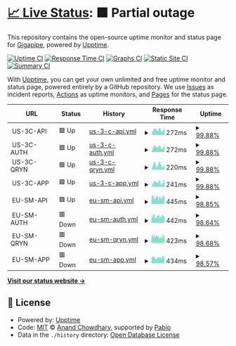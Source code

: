# [📈 Live Status](https://gigapipehq.github.io/healthcheck): <!--live status--> **🟧 Partial outage**

This repository contains the open-source uptime monitor and status page for [Gigapipe](https://gigapipe.com), powered by [Upptime](https://github.com/upptime/upptime).

[![Uptime CI](https://github.com/gigapipehq/healthcheck/workflows/Uptime%20CI/badge.svg)](https://github.com/gigapipehq/healthcheck/actions?query=workflow%3A%22Uptime+CI%22)
[![Response Time CI](https://github.com/gigapipehq/healthcheck/workflows/Response%20Time%20CI/badge.svg)](https://github.com/gigapipehq/healthcheck/actions?query=workflow%3A%22Response+Time+CI%22)
[![Graphs CI](https://github.com/gigapipehq/healthcheck/workflows/Graphs%20CI/badge.svg)](https://github.com/gigapipehq/healthcheck/actions?query=workflow%3A%22Graphs+CI%22)
[![Static Site CI](https://github.com/gigapipehq/healthcheck/workflows/Static%20Site%20CI/badge.svg)](https://github.com/gigapipehq/healthcheck/actions?query=workflow%3A%22Static+Site+CI%22)
[![Summary CI](https://github.com/gigapipehq/healthcheck/workflows/Summary%20CI/badge.svg)](https://github.com/gigapipehq/healthcheck/actions?query=workflow%3A%22Summary+CI%22)

With [Upptime](https://upptime.js.org), you can get your own unlimited and free uptime monitor and status page, powered entirely by a GitHub repository. We use [Issues](https://github.com/gigapipehq/healthcheck/issues) as incident reports, [Actions](https://github.com/gigapipehq/healthcheck/actions) as uptime monitors, and [Pages](https://gigapipehq.github.io/healthcheck) for the status page.

<!--start: status pages-->
<!-- This summary is generated by Upptime (https://github.com/upptime/upptime) -->
<!-- Do not edit this manually, your changes will be overwritten -->
<!-- prettier-ignore -->
| URL | Status | History | Response Time | Uptime |
| --- | ------ | ------- | ------------- | ------ |
| <img alt="" src="https://icons.duckduckgo.com/ip3/null.ico" height="13"> US-3C-API | 🟩 Up | [us-3-c-api.yml](https://github.com/gigapipehq/healthcheck/commits/HEAD/history/us-3-c-api.yml) | <details><summary><img alt="Response time graph" src="./graphs/us-3-c-api/response-time-week.png" height="20"> 272ms</summary><br><a href="https://gigapipehq.github.io/healthcheck/history/us-3-c-api"><img alt="Response time 287" src="https://img.shields.io/endpoint?url=https%3A%2F%2Fraw.githubusercontent.com%2Fgigapipehq%2Fhealthcheck%2FHEAD%2Fapi%2Fus-3-c-api%2Fresponse-time.json"></a><br><a href="https://gigapipehq.github.io/healthcheck/history/us-3-c-api"><img alt="24-hour response time 439" src="https://img.shields.io/endpoint?url=https%3A%2F%2Fraw.githubusercontent.com%2Fgigapipehq%2Fhealthcheck%2FHEAD%2Fapi%2Fus-3-c-api%2Fresponse-time-day.json"></a><br><a href="https://gigapipehq.github.io/healthcheck/history/us-3-c-api"><img alt="7-day response time 272" src="https://img.shields.io/endpoint?url=https%3A%2F%2Fraw.githubusercontent.com%2Fgigapipehq%2Fhealthcheck%2FHEAD%2Fapi%2Fus-3-c-api%2Fresponse-time-week.json"></a><br><a href="https://gigapipehq.github.io/healthcheck/history/us-3-c-api"><img alt="30-day response time 284" src="https://img.shields.io/endpoint?url=https%3A%2F%2Fraw.githubusercontent.com%2Fgigapipehq%2Fhealthcheck%2FHEAD%2Fapi%2Fus-3-c-api%2Fresponse-time-month.json"></a><br><a href="https://gigapipehq.github.io/healthcheck/history/us-3-c-api"><img alt="1-year response time 294" src="https://img.shields.io/endpoint?url=https%3A%2F%2Fraw.githubusercontent.com%2Fgigapipehq%2Fhealthcheck%2FHEAD%2Fapi%2Fus-3-c-api%2Fresponse-time-year.json"></a></details> | <details><summary><a href="https://gigapipehq.github.io/healthcheck/history/us-3-c-api">99.88%</a></summary><a href="https://gigapipehq.github.io/healthcheck/history/us-3-c-api"><img alt="All-time uptime 99.96%" src="https://img.shields.io/endpoint?url=https%3A%2F%2Fraw.githubusercontent.com%2Fgigapipehq%2Fhealthcheck%2FHEAD%2Fapi%2Fus-3-c-api%2Fuptime.json"></a><br><a href="https://gigapipehq.github.io/healthcheck/history/us-3-c-api"><img alt="24-hour uptime 100.00%" src="https://img.shields.io/endpoint?url=https%3A%2F%2Fraw.githubusercontent.com%2Fgigapipehq%2Fhealthcheck%2FHEAD%2Fapi%2Fus-3-c-api%2Fuptime-day.json"></a><br><a href="https://gigapipehq.github.io/healthcheck/history/us-3-c-api"><img alt="7-day uptime 99.88%" src="https://img.shields.io/endpoint?url=https%3A%2F%2Fraw.githubusercontent.com%2Fgigapipehq%2Fhealthcheck%2FHEAD%2Fapi%2Fus-3-c-api%2Fuptime-week.json"></a><br><a href="https://gigapipehq.github.io/healthcheck/history/us-3-c-api"><img alt="30-day uptime 99.92%" src="https://img.shields.io/endpoint?url=https%3A%2F%2Fraw.githubusercontent.com%2Fgigapipehq%2Fhealthcheck%2FHEAD%2Fapi%2Fus-3-c-api%2Fuptime-month.json"></a><br><a href="https://gigapipehq.github.io/healthcheck/history/us-3-c-api"><img alt="1-year uptime 99.96%" src="https://img.shields.io/endpoint?url=https%3A%2F%2Fraw.githubusercontent.com%2Fgigapipehq%2Fhealthcheck%2FHEAD%2Fapi%2Fus-3-c-api%2Fuptime-year.json"></a></details>
| <img alt="" src="https://icons.duckduckgo.com/ip3/null.ico" height="13"> US-3C-AUTH | 🟩 Up | [us-3-c-auth.yml](https://github.com/gigapipehq/healthcheck/commits/HEAD/history/us-3-c-auth.yml) | <details><summary><img alt="Response time graph" src="./graphs/us-3-c-auth/response-time-week.png" height="20"> 272ms</summary><br><a href="https://gigapipehq.github.io/healthcheck/history/us-3-c-auth"><img alt="Response time 382" src="https://img.shields.io/endpoint?url=https%3A%2F%2Fraw.githubusercontent.com%2Fgigapipehq%2Fhealthcheck%2FHEAD%2Fapi%2Fus-3-c-auth%2Fresponse-time.json"></a><br><a href="https://gigapipehq.github.io/healthcheck/history/us-3-c-auth"><img alt="24-hour response time 430" src="https://img.shields.io/endpoint?url=https%3A%2F%2Fraw.githubusercontent.com%2Fgigapipehq%2Fhealthcheck%2FHEAD%2Fapi%2Fus-3-c-auth%2Fresponse-time-day.json"></a><br><a href="https://gigapipehq.github.io/healthcheck/history/us-3-c-auth"><img alt="7-day response time 272" src="https://img.shields.io/endpoint?url=https%3A%2F%2Fraw.githubusercontent.com%2Fgigapipehq%2Fhealthcheck%2FHEAD%2Fapi%2Fus-3-c-auth%2Fresponse-time-week.json"></a><br><a href="https://gigapipehq.github.io/healthcheck/history/us-3-c-auth"><img alt="30-day response time 285" src="https://img.shields.io/endpoint?url=https%3A%2F%2Fraw.githubusercontent.com%2Fgigapipehq%2Fhealthcheck%2FHEAD%2Fapi%2Fus-3-c-auth%2Fresponse-time-month.json"></a><br><a href="https://gigapipehq.github.io/healthcheck/history/us-3-c-auth"><img alt="1-year response time 416" src="https://img.shields.io/endpoint?url=https%3A%2F%2Fraw.githubusercontent.com%2Fgigapipehq%2Fhealthcheck%2FHEAD%2Fapi%2Fus-3-c-auth%2Fresponse-time-year.json"></a></details> | <details><summary><a href="https://gigapipehq.github.io/healthcheck/history/us-3-c-auth">99.88%</a></summary><a href="https://gigapipehq.github.io/healthcheck/history/us-3-c-auth"><img alt="All-time uptime 99.96%" src="https://img.shields.io/endpoint?url=https%3A%2F%2Fraw.githubusercontent.com%2Fgigapipehq%2Fhealthcheck%2FHEAD%2Fapi%2Fus-3-c-auth%2Fuptime.json"></a><br><a href="https://gigapipehq.github.io/healthcheck/history/us-3-c-auth"><img alt="24-hour uptime 100.00%" src="https://img.shields.io/endpoint?url=https%3A%2F%2Fraw.githubusercontent.com%2Fgigapipehq%2Fhealthcheck%2FHEAD%2Fapi%2Fus-3-c-auth%2Fuptime-day.json"></a><br><a href="https://gigapipehq.github.io/healthcheck/history/us-3-c-auth"><img alt="7-day uptime 99.88%" src="https://img.shields.io/endpoint?url=https%3A%2F%2Fraw.githubusercontent.com%2Fgigapipehq%2Fhealthcheck%2FHEAD%2Fapi%2Fus-3-c-auth%2Fuptime-week.json"></a><br><a href="https://gigapipehq.github.io/healthcheck/history/us-3-c-auth"><img alt="30-day uptime 99.92%" src="https://img.shields.io/endpoint?url=https%3A%2F%2Fraw.githubusercontent.com%2Fgigapipehq%2Fhealthcheck%2FHEAD%2Fapi%2Fus-3-c-auth%2Fuptime-month.json"></a><br><a href="https://gigapipehq.github.io/healthcheck/history/us-3-c-auth"><img alt="1-year uptime 99.96%" src="https://img.shields.io/endpoint?url=https%3A%2F%2Fraw.githubusercontent.com%2Fgigapipehq%2Fhealthcheck%2FHEAD%2Fapi%2Fus-3-c-auth%2Fuptime-year.json"></a></details>
| <img alt="" src="https://icons.duckduckgo.com/ip3/null.ico" height="13"> US-3C-QRYN | 🟩 Up | [us-3-c-qryn.yml](https://github.com/gigapipehq/healthcheck/commits/HEAD/history/us-3-c-qryn.yml) | <details><summary><img alt="Response time graph" src="./graphs/us-3-c-qryn/response-time-week.png" height="20"> 220ms</summary><br><a href="https://gigapipehq.github.io/healthcheck/history/us-3-c-qryn"><img alt="Response time 294" src="https://img.shields.io/endpoint?url=https%3A%2F%2Fraw.githubusercontent.com%2Fgigapipehq%2Fhealthcheck%2FHEAD%2Fapi%2Fus-3-c-qryn%2Fresponse-time.json"></a><br><a href="https://gigapipehq.github.io/healthcheck/history/us-3-c-qryn"><img alt="24-hour response time 263" src="https://img.shields.io/endpoint?url=https%3A%2F%2Fraw.githubusercontent.com%2Fgigapipehq%2Fhealthcheck%2FHEAD%2Fapi%2Fus-3-c-qryn%2Fresponse-time-day.json"></a><br><a href="https://gigapipehq.github.io/healthcheck/history/us-3-c-qryn"><img alt="7-day response time 220" src="https://img.shields.io/endpoint?url=https%3A%2F%2Fraw.githubusercontent.com%2Fgigapipehq%2Fhealthcheck%2FHEAD%2Fapi%2Fus-3-c-qryn%2Fresponse-time-week.json"></a><br><a href="https://gigapipehq.github.io/healthcheck/history/us-3-c-qryn"><img alt="30-day response time 260" src="https://img.shields.io/endpoint?url=https%3A%2F%2Fraw.githubusercontent.com%2Fgigapipehq%2Fhealthcheck%2FHEAD%2Fapi%2Fus-3-c-qryn%2Fresponse-time-month.json"></a><br><a href="https://gigapipehq.github.io/healthcheck/history/us-3-c-qryn"><img alt="1-year response time 309" src="https://img.shields.io/endpoint?url=https%3A%2F%2Fraw.githubusercontent.com%2Fgigapipehq%2Fhealthcheck%2FHEAD%2Fapi%2Fus-3-c-qryn%2Fresponse-time-year.json"></a></details> | <details><summary><a href="https://gigapipehq.github.io/healthcheck/history/us-3-c-qryn">99.88%</a></summary><a href="https://gigapipehq.github.io/healthcheck/history/us-3-c-qryn"><img alt="All-time uptime 99.96%" src="https://img.shields.io/endpoint?url=https%3A%2F%2Fraw.githubusercontent.com%2Fgigapipehq%2Fhealthcheck%2FHEAD%2Fapi%2Fus-3-c-qryn%2Fuptime.json"></a><br><a href="https://gigapipehq.github.io/healthcheck/history/us-3-c-qryn"><img alt="24-hour uptime 100.00%" src="https://img.shields.io/endpoint?url=https%3A%2F%2Fraw.githubusercontent.com%2Fgigapipehq%2Fhealthcheck%2FHEAD%2Fapi%2Fus-3-c-qryn%2Fuptime-day.json"></a><br><a href="https://gigapipehq.github.io/healthcheck/history/us-3-c-qryn"><img alt="7-day uptime 99.88%" src="https://img.shields.io/endpoint?url=https%3A%2F%2Fraw.githubusercontent.com%2Fgigapipehq%2Fhealthcheck%2FHEAD%2Fapi%2Fus-3-c-qryn%2Fuptime-week.json"></a><br><a href="https://gigapipehq.github.io/healthcheck/history/us-3-c-qryn"><img alt="30-day uptime 99.92%" src="https://img.shields.io/endpoint?url=https%3A%2F%2Fraw.githubusercontent.com%2Fgigapipehq%2Fhealthcheck%2FHEAD%2Fapi%2Fus-3-c-qryn%2Fuptime-month.json"></a><br><a href="https://gigapipehq.github.io/healthcheck/history/us-3-c-qryn"><img alt="1-year uptime 99.96%" src="https://img.shields.io/endpoint?url=https%3A%2F%2Fraw.githubusercontent.com%2Fgigapipehq%2Fhealthcheck%2FHEAD%2Fapi%2Fus-3-c-qryn%2Fuptime-year.json"></a></details>
| <img alt="" src="https://icons.duckduckgo.com/ip3/null.ico" height="13"> US-3C-APP | 🟩 Up | [us-3-c-app.yml](https://github.com/gigapipehq/healthcheck/commits/HEAD/history/us-3-c-app.yml) | <details><summary><img alt="Response time graph" src="./graphs/us-3-c-app/response-time-week.png" height="20"> 241ms</summary><br><a href="https://gigapipehq.github.io/healthcheck/history/us-3-c-app"><img alt="Response time 269" src="https://img.shields.io/endpoint?url=https%3A%2F%2Fraw.githubusercontent.com%2Fgigapipehq%2Fhealthcheck%2FHEAD%2Fapi%2Fus-3-c-app%2Fresponse-time.json"></a><br><a href="https://gigapipehq.github.io/healthcheck/history/us-3-c-app"><img alt="24-hour response time 410" src="https://img.shields.io/endpoint?url=https%3A%2F%2Fraw.githubusercontent.com%2Fgigapipehq%2Fhealthcheck%2FHEAD%2Fapi%2Fus-3-c-app%2Fresponse-time-day.json"></a><br><a href="https://gigapipehq.github.io/healthcheck/history/us-3-c-app"><img alt="7-day response time 241" src="https://img.shields.io/endpoint?url=https%3A%2F%2Fraw.githubusercontent.com%2Fgigapipehq%2Fhealthcheck%2FHEAD%2Fapi%2Fus-3-c-app%2Fresponse-time-week.json"></a><br><a href="https://gigapipehq.github.io/healthcheck/history/us-3-c-app"><img alt="30-day response time 266" src="https://img.shields.io/endpoint?url=https%3A%2F%2Fraw.githubusercontent.com%2Fgigapipehq%2Fhealthcheck%2FHEAD%2Fapi%2Fus-3-c-app%2Fresponse-time-month.json"></a><br><a href="https://gigapipehq.github.io/healthcheck/history/us-3-c-app"><img alt="1-year response time 280" src="https://img.shields.io/endpoint?url=https%3A%2F%2Fraw.githubusercontent.com%2Fgigapipehq%2Fhealthcheck%2FHEAD%2Fapi%2Fus-3-c-app%2Fresponse-time-year.json"></a></details> | <details><summary><a href="https://gigapipehq.github.io/healthcheck/history/us-3-c-app">99.88%</a></summary><a href="https://gigapipehq.github.io/healthcheck/history/us-3-c-app"><img alt="All-time uptime 99.97%" src="https://img.shields.io/endpoint?url=https%3A%2F%2Fraw.githubusercontent.com%2Fgigapipehq%2Fhealthcheck%2FHEAD%2Fapi%2Fus-3-c-app%2Fuptime.json"></a><br><a href="https://gigapipehq.github.io/healthcheck/history/us-3-c-app"><img alt="24-hour uptime 100.00%" src="https://img.shields.io/endpoint?url=https%3A%2F%2Fraw.githubusercontent.com%2Fgigapipehq%2Fhealthcheck%2FHEAD%2Fapi%2Fus-3-c-app%2Fuptime-day.json"></a><br><a href="https://gigapipehq.github.io/healthcheck/history/us-3-c-app"><img alt="7-day uptime 99.88%" src="https://img.shields.io/endpoint?url=https%3A%2F%2Fraw.githubusercontent.com%2Fgigapipehq%2Fhealthcheck%2FHEAD%2Fapi%2Fus-3-c-app%2Fuptime-week.json"></a><br><a href="https://gigapipehq.github.io/healthcheck/history/us-3-c-app"><img alt="30-day uptime 99.92%" src="https://img.shields.io/endpoint?url=https%3A%2F%2Fraw.githubusercontent.com%2Fgigapipehq%2Fhealthcheck%2FHEAD%2Fapi%2Fus-3-c-app%2Fuptime-month.json"></a><br><a href="https://gigapipehq.github.io/healthcheck/history/us-3-c-app"><img alt="1-year uptime 99.97%" src="https://img.shields.io/endpoint?url=https%3A%2F%2Fraw.githubusercontent.com%2Fgigapipehq%2Fhealthcheck%2FHEAD%2Fapi%2Fus-3-c-app%2Fuptime-year.json"></a></details>
| <img alt="" src="https://icons.duckduckgo.com/ip3/null.ico" height="13"> EU-SM-API | 🟩 Up | [eu-sm-api.yml](https://github.com/gigapipehq/healthcheck/commits/HEAD/history/eu-sm-api.yml) | <details><summary><img alt="Response time graph" src="./graphs/eu-sm-api/response-time-week.png" height="20"> 445ms</summary><br><a href="https://gigapipehq.github.io/healthcheck/history/eu-sm-api"><img alt="Response time 475" src="https://img.shields.io/endpoint?url=https%3A%2F%2Fraw.githubusercontent.com%2Fgigapipehq%2Fhealthcheck%2FHEAD%2Fapi%2Feu-sm-api%2Fresponse-time.json"></a><br><a href="https://gigapipehq.github.io/healthcheck/history/eu-sm-api"><img alt="24-hour response time 437" src="https://img.shields.io/endpoint?url=https%3A%2F%2Fraw.githubusercontent.com%2Fgigapipehq%2Fhealthcheck%2FHEAD%2Fapi%2Feu-sm-api%2Fresponse-time-day.json"></a><br><a href="https://gigapipehq.github.io/healthcheck/history/eu-sm-api"><img alt="7-day response time 445" src="https://img.shields.io/endpoint?url=https%3A%2F%2Fraw.githubusercontent.com%2Fgigapipehq%2Fhealthcheck%2FHEAD%2Fapi%2Feu-sm-api%2Fresponse-time-week.json"></a><br><a href="https://gigapipehq.github.io/healthcheck/history/eu-sm-api"><img alt="30-day response time 457" src="https://img.shields.io/endpoint?url=https%3A%2F%2Fraw.githubusercontent.com%2Fgigapipehq%2Fhealthcheck%2FHEAD%2Fapi%2Feu-sm-api%2Fresponse-time-month.json"></a><br><a href="https://gigapipehq.github.io/healthcheck/history/eu-sm-api"><img alt="1-year response time 480" src="https://img.shields.io/endpoint?url=https%3A%2F%2Fraw.githubusercontent.com%2Fgigapipehq%2Fhealthcheck%2FHEAD%2Fapi%2Feu-sm-api%2Fresponse-time-year.json"></a></details> | <details><summary><a href="https://gigapipehq.github.io/healthcheck/history/eu-sm-api">98.85%</a></summary><a href="https://gigapipehq.github.io/healthcheck/history/eu-sm-api"><img alt="All-time uptime 99.86%" src="https://img.shields.io/endpoint?url=https%3A%2F%2Fraw.githubusercontent.com%2Fgigapipehq%2Fhealthcheck%2FHEAD%2Fapi%2Feu-sm-api%2Fuptime.json"></a><br><a href="https://gigapipehq.github.io/healthcheck/history/eu-sm-api"><img alt="24-hour uptime 99.54%" src="https://img.shields.io/endpoint?url=https%3A%2F%2Fraw.githubusercontent.com%2Fgigapipehq%2Fhealthcheck%2FHEAD%2Fapi%2Feu-sm-api%2Fuptime-day.json"></a><br><a href="https://gigapipehq.github.io/healthcheck/history/eu-sm-api"><img alt="7-day uptime 98.85%" src="https://img.shields.io/endpoint?url=https%3A%2F%2Fraw.githubusercontent.com%2Fgigapipehq%2Fhealthcheck%2FHEAD%2Fapi%2Feu-sm-api%2Fuptime-week.json"></a><br><a href="https://gigapipehq.github.io/healthcheck/history/eu-sm-api"><img alt="30-day uptime 98.60%" src="https://img.shields.io/endpoint?url=https%3A%2F%2Fraw.githubusercontent.com%2Fgigapipehq%2Fhealthcheck%2FHEAD%2Fapi%2Feu-sm-api%2Fuptime-month.json"></a><br><a href="https://gigapipehq.github.io/healthcheck/history/eu-sm-api"><img alt="1-year uptime 99.83%" src="https://img.shields.io/endpoint?url=https%3A%2F%2Fraw.githubusercontent.com%2Fgigapipehq%2Fhealthcheck%2FHEAD%2Fapi%2Feu-sm-api%2Fuptime-year.json"></a></details>
| <img alt="" src="https://icons.duckduckgo.com/ip3/null.ico" height="13"> EU-SM-AUTH | 🟥 Down | [eu-sm-auth.yml](https://github.com/gigapipehq/healthcheck/commits/HEAD/history/eu-sm-auth.yml) | <details><summary><img alt="Response time graph" src="./graphs/eu-sm-auth/response-time-week.png" height="20"> 442ms</summary><br><a href="https://gigapipehq.github.io/healthcheck/history/eu-sm-auth"><img alt="Response time 448" src="https://img.shields.io/endpoint?url=https%3A%2F%2Fraw.githubusercontent.com%2Fgigapipehq%2Fhealthcheck%2FHEAD%2Fapi%2Feu-sm-auth%2Fresponse-time.json"></a><br><a href="https://gigapipehq.github.io/healthcheck/history/eu-sm-auth"><img alt="24-hour response time 383" src="https://img.shields.io/endpoint?url=https%3A%2F%2Fraw.githubusercontent.com%2Fgigapipehq%2Fhealthcheck%2FHEAD%2Fapi%2Feu-sm-auth%2Fresponse-time-day.json"></a><br><a href="https://gigapipehq.github.io/healthcheck/history/eu-sm-auth"><img alt="7-day response time 442" src="https://img.shields.io/endpoint?url=https%3A%2F%2Fraw.githubusercontent.com%2Fgigapipehq%2Fhealthcheck%2FHEAD%2Fapi%2Feu-sm-auth%2Fresponse-time-week.json"></a><br><a href="https://gigapipehq.github.io/healthcheck/history/eu-sm-auth"><img alt="30-day response time 448" src="https://img.shields.io/endpoint?url=https%3A%2F%2Fraw.githubusercontent.com%2Fgigapipehq%2Fhealthcheck%2FHEAD%2Fapi%2Feu-sm-auth%2Fresponse-time-month.json"></a><br><a href="https://gigapipehq.github.io/healthcheck/history/eu-sm-auth"><img alt="1-year response time 451" src="https://img.shields.io/endpoint?url=https%3A%2F%2Fraw.githubusercontent.com%2Fgigapipehq%2Fhealthcheck%2FHEAD%2Fapi%2Feu-sm-auth%2Fresponse-time-year.json"></a></details> | <details><summary><a href="https://gigapipehq.github.io/healthcheck/history/eu-sm-auth">98.64%</a></summary><a href="https://gigapipehq.github.io/healthcheck/history/eu-sm-auth"><img alt="All-time uptime 99.85%" src="https://img.shields.io/endpoint?url=https%3A%2F%2Fraw.githubusercontent.com%2Fgigapipehq%2Fhealthcheck%2FHEAD%2Fapi%2Feu-sm-auth%2Fuptime.json"></a><br><a href="https://gigapipehq.github.io/healthcheck/history/eu-sm-auth"><img alt="24-hour uptime 99.51%" src="https://img.shields.io/endpoint?url=https%3A%2F%2Fraw.githubusercontent.com%2Fgigapipehq%2Fhealthcheck%2FHEAD%2Fapi%2Feu-sm-auth%2Fuptime-day.json"></a><br><a href="https://gigapipehq.github.io/healthcheck/history/eu-sm-auth"><img alt="7-day uptime 98.64%" src="https://img.shields.io/endpoint?url=https%3A%2F%2Fraw.githubusercontent.com%2Fgigapipehq%2Fhealthcheck%2FHEAD%2Fapi%2Feu-sm-auth%2Fuptime-week.json"></a><br><a href="https://gigapipehq.github.io/healthcheck/history/eu-sm-auth"><img alt="30-day uptime 98.70%" src="https://img.shields.io/endpoint?url=https%3A%2F%2Fraw.githubusercontent.com%2Fgigapipehq%2Fhealthcheck%2FHEAD%2Fapi%2Feu-sm-auth%2Fuptime-month.json"></a><br><a href="https://gigapipehq.github.io/healthcheck/history/eu-sm-auth"><img alt="1-year uptime 99.81%" src="https://img.shields.io/endpoint?url=https%3A%2F%2Fraw.githubusercontent.com%2Fgigapipehq%2Fhealthcheck%2FHEAD%2Fapi%2Feu-sm-auth%2Fuptime-year.json"></a></details>
| <img alt="" src="https://icons.duckduckgo.com/ip3/null.ico" height="13"> EU-SM-QRYN | 🟥 Down | [eu-sm-qryn.yml](https://github.com/gigapipehq/healthcheck/commits/HEAD/history/eu-sm-qryn.yml) | <details><summary><img alt="Response time graph" src="./graphs/eu-sm-qryn/response-time-week.png" height="20"> 423ms</summary><br><a href="https://gigapipehq.github.io/healthcheck/history/eu-sm-qryn"><img alt="Response time 475" src="https://img.shields.io/endpoint?url=https%3A%2F%2Fraw.githubusercontent.com%2Fgigapipehq%2Fhealthcheck%2FHEAD%2Fapi%2Feu-sm-qryn%2Fresponse-time.json"></a><br><a href="https://gigapipehq.github.io/healthcheck/history/eu-sm-qryn"><img alt="24-hour response time 328" src="https://img.shields.io/endpoint?url=https%3A%2F%2Fraw.githubusercontent.com%2Fgigapipehq%2Fhealthcheck%2FHEAD%2Fapi%2Feu-sm-qryn%2Fresponse-time-day.json"></a><br><a href="https://gigapipehq.github.io/healthcheck/history/eu-sm-qryn"><img alt="7-day response time 423" src="https://img.shields.io/endpoint?url=https%3A%2F%2Fraw.githubusercontent.com%2Fgigapipehq%2Fhealthcheck%2FHEAD%2Fapi%2Feu-sm-qryn%2Fresponse-time-week.json"></a><br><a href="https://gigapipehq.github.io/healthcheck/history/eu-sm-qryn"><img alt="30-day response time 445" src="https://img.shields.io/endpoint?url=https%3A%2F%2Fraw.githubusercontent.com%2Fgigapipehq%2Fhealthcheck%2FHEAD%2Fapi%2Feu-sm-qryn%2Fresponse-time-month.json"></a><br><a href="https://gigapipehq.github.io/healthcheck/history/eu-sm-qryn"><img alt="1-year response time 478" src="https://img.shields.io/endpoint?url=https%3A%2F%2Fraw.githubusercontent.com%2Fgigapipehq%2Fhealthcheck%2FHEAD%2Fapi%2Feu-sm-qryn%2Fresponse-time-year.json"></a></details> | <details><summary><a href="https://gigapipehq.github.io/healthcheck/history/eu-sm-qryn">98.68%</a></summary><a href="https://gigapipehq.github.io/healthcheck/history/eu-sm-qryn"><img alt="All-time uptime 98.20%" src="https://img.shields.io/endpoint?url=https%3A%2F%2Fraw.githubusercontent.com%2Fgigapipehq%2Fhealthcheck%2FHEAD%2Fapi%2Feu-sm-qryn%2Fuptime.json"></a><br><a href="https://gigapipehq.github.io/healthcheck/history/eu-sm-qryn"><img alt="24-hour uptime 99.51%" src="https://img.shields.io/endpoint?url=https%3A%2F%2Fraw.githubusercontent.com%2Fgigapipehq%2Fhealthcheck%2FHEAD%2Fapi%2Feu-sm-qryn%2Fuptime-day.json"></a><br><a href="https://gigapipehq.github.io/healthcheck/history/eu-sm-qryn"><img alt="7-day uptime 98.68%" src="https://img.shields.io/endpoint?url=https%3A%2F%2Fraw.githubusercontent.com%2Fgigapipehq%2Fhealthcheck%2FHEAD%2Fapi%2Feu-sm-qryn%2Fuptime-week.json"></a><br><a href="https://gigapipehq.github.io/healthcheck/history/eu-sm-qryn"><img alt="30-day uptime 98.69%" src="https://img.shields.io/endpoint?url=https%3A%2F%2Fraw.githubusercontent.com%2Fgigapipehq%2Fhealthcheck%2FHEAD%2Fapi%2Feu-sm-qryn%2Fuptime-month.json"></a><br><a href="https://gigapipehq.github.io/healthcheck/history/eu-sm-qryn"><img alt="1-year uptime 97.75%" src="https://img.shields.io/endpoint?url=https%3A%2F%2Fraw.githubusercontent.com%2Fgigapipehq%2Fhealthcheck%2FHEAD%2Fapi%2Feu-sm-qryn%2Fuptime-year.json"></a></details>
| <img alt="" src="https://icons.duckduckgo.com/ip3/null.ico" height="13"> EU-SM-APP | 🟥 Down | [eu-sm-app.yml](https://github.com/gigapipehq/healthcheck/commits/HEAD/history/eu-sm-app.yml) | <details><summary><img alt="Response time graph" src="./graphs/eu-sm-app/response-time-week.png" height="20"> 434ms</summary><br><a href="https://gigapipehq.github.io/healthcheck/history/eu-sm-app"><img alt="Response time 441" src="https://img.shields.io/endpoint?url=https%3A%2F%2Fraw.githubusercontent.com%2Fgigapipehq%2Fhealthcheck%2FHEAD%2Fapi%2Feu-sm-app%2Fresponse-time.json"></a><br><a href="https://gigapipehq.github.io/healthcheck/history/eu-sm-app"><img alt="24-hour response time 305" src="https://img.shields.io/endpoint?url=https%3A%2F%2Fraw.githubusercontent.com%2Fgigapipehq%2Fhealthcheck%2FHEAD%2Fapi%2Feu-sm-app%2Fresponse-time-day.json"></a><br><a href="https://gigapipehq.github.io/healthcheck/history/eu-sm-app"><img alt="7-day response time 434" src="https://img.shields.io/endpoint?url=https%3A%2F%2Fraw.githubusercontent.com%2Fgigapipehq%2Fhealthcheck%2FHEAD%2Fapi%2Feu-sm-app%2Fresponse-time-week.json"></a><br><a href="https://gigapipehq.github.io/healthcheck/history/eu-sm-app"><img alt="30-day response time 444" src="https://img.shields.io/endpoint?url=https%3A%2F%2Fraw.githubusercontent.com%2Fgigapipehq%2Fhealthcheck%2FHEAD%2Fapi%2Feu-sm-app%2Fresponse-time-month.json"></a><br><a href="https://gigapipehq.github.io/healthcheck/history/eu-sm-app"><img alt="1-year response time 448" src="https://img.shields.io/endpoint?url=https%3A%2F%2Fraw.githubusercontent.com%2Fgigapipehq%2Fhealthcheck%2FHEAD%2Fapi%2Feu-sm-app%2Fresponse-time-year.json"></a></details> | <details><summary><a href="https://gigapipehq.github.io/healthcheck/history/eu-sm-app">98.57%</a></summary><a href="https://gigapipehq.github.io/healthcheck/history/eu-sm-app"><img alt="All-time uptime 99.86%" src="https://img.shields.io/endpoint?url=https%3A%2F%2Fraw.githubusercontent.com%2Fgigapipehq%2Fhealthcheck%2FHEAD%2Fapi%2Feu-sm-app%2Fuptime.json"></a><br><a href="https://gigapipehq.github.io/healthcheck/history/eu-sm-app"><img alt="24-hour uptime 99.51%" src="https://img.shields.io/endpoint?url=https%3A%2F%2Fraw.githubusercontent.com%2Fgigapipehq%2Fhealthcheck%2FHEAD%2Fapi%2Feu-sm-app%2Fuptime-day.json"></a><br><a href="https://gigapipehq.github.io/healthcheck/history/eu-sm-app"><img alt="7-day uptime 98.57%" src="https://img.shields.io/endpoint?url=https%3A%2F%2Fraw.githubusercontent.com%2Fgigapipehq%2Fhealthcheck%2FHEAD%2Fapi%2Feu-sm-app%2Fuptime-week.json"></a><br><a href="https://gigapipehq.github.io/healthcheck/history/eu-sm-app"><img alt="30-day uptime 98.61%" src="https://img.shields.io/endpoint?url=https%3A%2F%2Fraw.githubusercontent.com%2Fgigapipehq%2Fhealthcheck%2FHEAD%2Fapi%2Feu-sm-app%2Fuptime-month.json"></a><br><a href="https://gigapipehq.github.io/healthcheck/history/eu-sm-app"><img alt="1-year uptime 99.83%" src="https://img.shields.io/endpoint?url=https%3A%2F%2Fraw.githubusercontent.com%2Fgigapipehq%2Fhealthcheck%2FHEAD%2Fapi%2Feu-sm-app%2Fuptime-year.json"></a></details>

<!--end: status pages-->

[**Visit our status website →**](https://gigapipehq.github.io/healthcheck)

## 📄 License

- Powered by: [Upptime](https://github.com/upptime/upptime)
- Code: [MIT](./LICENSE) © [Anand Chowdhary](https://anandchowdhary.com), supported by [Pabio](https://pabio.com)
- Data in the `./history` directory: [Open Database License](https://opendatacommons.org/licenses/odbl/1-0/)
